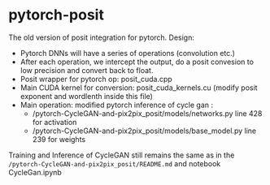 # pytorch-posit
The old version of posit integration for pytorch.
Design: 
* Pytorch DNNs will have a series of operations  (convolution etc.) 
* After each operation, we intercept the output, do a posit convesion to low precision and convert back to float. 
* Posit wrapper for pytorch op: posit_cuda.cpp
* Main CUDA kernel for conversion:  posit_cuda_kernels.cu (modify posit exponent and wordlenth inside this file)
* Main operation: modified pytorch inference of cycle gan :  
  * /pytorch-CycleGAN-and-pix2pix_posit/models/networks.py line 428 for activation
  * /pytorch-CycleGAN-and-pix2pix_posit/models/base_model.py line 239 for weights 

Training and Inference of CycleGAN still remains the same as in the `/pytorch-CycleGAN-and-pix2pix_posit/README.md` and notebook CycleGan.ipynb